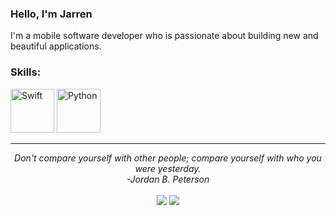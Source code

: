 ### Hello, I'm Jarren

I'm a mobile software developer who is passionate about building new and beautiful applications.

### Skills:
<p align="left">
	<img title="Swift" alt="Swift" src="https://user-images.githubusercontent.com/57583547/108460437-8a0af200-722d-11eb-886a-d6c2d82b5e92.png" width="70" height="70" />
  <img title="Python" alt="Python" src="https://user-images.githubusercontent.com/57583547/108460781-36e56f00-722e-11eb-81b9-1acbc1d82dd2.png" width="70" height="70" />
</p>

<hr>
<p align="center">
<i>Don't compare yourself with other people; compare yourself with who you were yesterday.
<br>
-Jordan B. Peterson
</i>
<br>
<br>
<a target="_blank" href="https://www.linkedin.com/in/jarrencampos"><img src="https://img.shields.io/badge/-LinkedIn-0077B5?style=for-the-badge&logo=Linkedin&logoColor=white"></img></a>
<a target="_blank" href="mailto:jarren.campos.dev@gmail.com"><img src="https://img.shields.io/badge/-Gmail-D14836?style=for-the-badge&logo=Gmail&logoColor=white"></img></a>
